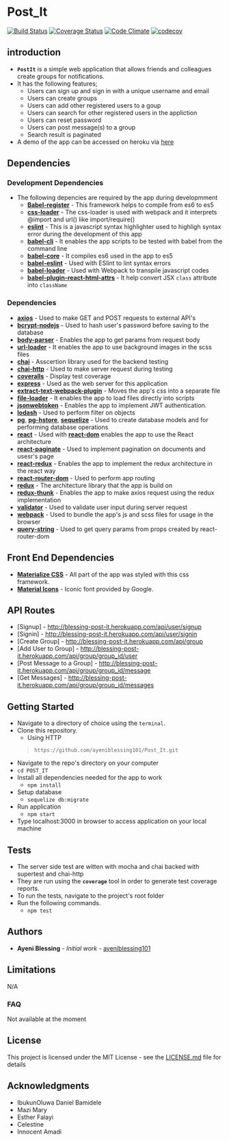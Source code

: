 # Post_It
[![Build Status](https://travis-ci.org/ayeniblessing101/Post_It.svg?branch=development)](https://travis-ci.org/ayeniblessing101/Post_It)
[![Coverage Status](https://coveralls.io/repos/github/ayeniblessing101/Post_It/badge.svg?branch=feedback)](https://coveralls.io/github/ayeniblessing101/Post_It?branch=feedback)
[![Code Climate](https://codeclimate.com/github/ayeniblessing101/Post_It/badges/gpa.svg)](https://codeclimate.com/github/ayeniblessing101/Post_It)
[![codecov](https://codecov.io/gh/ayeniblessing101/Post_It/branch/development/graph/badge.svg)](https://codecov.io/gh/ayeniblessing101/Post_It)

## introduction
* **`PostIt`** is a simple web application that allows friends and colleagues create groups for notifications. 
* It has the following features;
  * Users can sign up and sign in with a unique username and email
  * Users can create groups
  * Users can add other registered users to a goup
  * Users can search for other registered users in the appliction
  * Users can reset password
  * Users can post message(s) to a group
  * Search result is paginated 
* A demo of the app can be accessed on heroku via [here](https://blessing-post-it.herokuapp.com)  

## Dependencies

### Development Dependencies
* The following depencies are required by the app during developmment
  *  **[Babel-register](https://www.npmjs.com/package/babel-register)** - This framework helps to compile from es6 to es5
  *  **[css-loader](https://www.npmjs.com/package/css-loader)** - The  css-loader is used with webpack and it interprets @import and url() like import/require()
  *  **[eslint](https://www.npmjs.com/package/eslint)** - This is a javascript syntax highlighter used to highligh syntax error during the development of this app
  *  **[babel-cli](https://www.npmjs.com/package/babel-cli)** - It enables the app scripts to be tested with babel from the command line
  *  **[babel-core](https://www.npmjs.com/package/babel-core)** - It compiles es6 used in the app to es5
  *  **[babel-eslint](https://www.npmjs.com/package/babel-eslint)** - Used with ESlint to lint syntax errors
  *  **[babel-loader](https://www.npmjs.com/package/babel-loader)** - Used with Webpack to transpile javascript codes
  *  **[babel-plugin-react-html-attrs](https://www.npmjs.com/package/babel-plugin-react-html-attrs)** - It help convert JSX `class` attribute into `className` 

### Dependencies
*  **[axios](https://www.npmjs.com/package/axios)** - Used to make GET and POST requests to external API's
*  **[bcrypt-nodejs](https://www.npmjs.com/package/bcrypt-nodejs)** - Used to hash user's password before saving to the database
*  **[body-parser](https://www.npmjs.com/package/body-parser)** - Enables the app to get params from request body
*  **[url-loader](https://www.npmjs.com/package/url-loader)** - It enables the app to use background images in the scss files
*  **[chai](https://www.npmjs.com/package/chai)** - Asscertion library used for the backend testing
*  **[chai-http](https://www.npmjs.com/package/chai-http)** - Used to make server request during testing
*  **[coveralls](https://www.npmjs.com/package/coveralls)** - Display test coverage
*  **[express](https://www.npmjs.com/package/express)** - Used as the web server for this application
*  **[extract-text-webpack-plugin](https://www.npmjs.com/package/extract-text-webpack-plugin)** - Moves the app's css into a separate file
*  **[file-loader](https://www.npmjs.com/package/file-loader)** - It enables the app to load files directly into scripts
*  **[jsonwebtoken](https://www.npmjs.com/package/jsonwebtoken)** - Enables the app to implement JWT authentication.
*  **[lodash](https://www.npmjs.com/package/lodash)** - Used to perform filter on objects
*  **[pg](https://www.npmjs.com/package/pg)**, **[pg-hstore](https://www.npmjs.com/package/pg-hstore)**, **[sequelize](https://www.npmjs.com/package/sequelize)** - Used to create database models and for performing database operations
*  **[react](https://www.npmjs.com/package/react)** - Used with **[react-dom](https://www.npmjs.com/package/react-dom)** enables the app to use the React architecture
*  **[react-paginate](https://www.npmjs.com/package/react-paginate)** - Used to implement pagination on documents and usesr's page
*  **[react-redux](https://www.npmjs.com/package/react-redux)** - Enables the app to implement the redux architecture in the react way
*  **[react-router-dom](https://www.npmjs.com/package/react-router-dom)** - Used to perform app routing
*  **[redux](https://www.npmjs.com/package/redux)** - The architecture library that the app is build on
*  **[redux-thunk](https://www.npmjs.com/package/redux-thunk)** - Enables the app to make axios request using the redux implementation
*  **[validator](https://www.npmjs.com/package/validator)** - Used to validate user input during server request
*  **[webpack](https://www.npmjs.com/package/react-router-dom)** - Used to bundle the app's js and scss files for usage in the browser
*  **[query-string](https://www.npmjs.com/package/query-string)** - Used to get query params from props created by react-router-dom

## Front End Dependencies
*  **[Materialize CSS](http://materializecss.com/)** - All part of the app was styled with this css framework.
*  **[Material Icons](https://material.io/icons/)** - Iconic font provided by Google.


## API Routes

* [Signup] - http://blessing-post-it.herokuapp.com/api/user/signup
* [Signin] - http://blessing-post-it.herokuapp.com/api/user/signin
* [Create Group] - http://blessing-post-it.herokuapp.com/api/group
* [Add User to Group] - http://blessing-post-it.herokuapp.com/api/group/group_id/user
* [Post Message to a Group] - http://blessing-post-it.herokuapp.com/api/group/group_id/message
* [Get Messages]  - http://blessing-post-it.herokuapp.com/api/group/group_id/messages


## Getting Started
*  Navigate to a directory of choice using the `terminal`.
* Clone this repository.
  * Using HTTP
  >`https://github.com/ayeniblessing101/Post_It.git`
*  Navigate to the repo's directory on your computer
  *  `cd POST_IT`
* Install all dependencies needed for the app to work
  * `npm install`
* Setup database
  * `sequelize db:migrate`
* Run application
  * `npm start`
* Type localhost:3000 in browser to access application on your local machine

## Tests
* The server side test are witten with mocha and chai backed with supertest and chai-http
* They are run using the **`coverage`** tool in order to generate test coverage reports.
* To run the tests, navigate to the project's root folder
* Run the following commands.
  * `npm test`

## Authors
* **Ayeni Blessing** - *Initial work* - [ayeniblessing101](https://github.com/ayeniblessing101/PostIt)

## Limitations
N/A

### FAQ
Not available at the moment


## License
This project is licensed under the MIT License - see the [LICENSE.md](LICENSE.md) file for details

## Acknowledgments
* IbukunOluwa Daniel Bamidele
* Mazi Mary
* Esther Falayi
* Celestine
* Innocent Amadi
